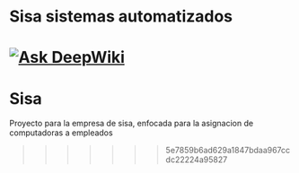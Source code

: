 # Sisa sistemas automatizados
[![Ask DeepWiki](https://deepwiki.com/badge.svg)](https://deepwiki.com/SisaSistemas/Portal)
=======
# Sisa
Proyecto para la empresa de sisa, enfocada para la asignacion de computadoras a empleados
>>>>>>> 5e7859b6ad629a1847bdaa967ccdc22224a95827
